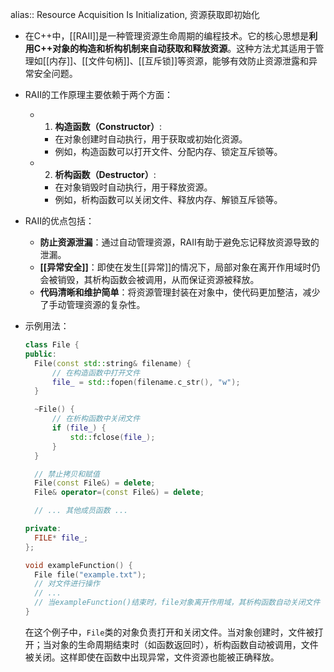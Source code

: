 alias:: Resource Acquisition Is Initialization, 资源获取即初始化

- 在C++中，[[RAII]]是一种管理资源生命周期的编程技术。它的核心思想是**利用C++对象的构造和析构机制来自动获取和释放资源**。这种方法尤其适用于管理如[[内存]]、[[文件句柄]]、[[互斥锁]]等资源，能够有效防止资源泄露和异常安全问题。
- RAII的工作原理主要依赖于两个方面：
	- 1. **构造函数（Constructor）**:
		- 在对象创建时自动执行，用于获取或初始化资源。
		- 例如，构造函数可以打开文件、分配内存、锁定互斥锁等。
	- 2. **析构函数（Destructor）**:
		- 在对象销毁时自动执行，用于释放资源。
		- 例如，析构函数可以关闭文件、释放内存、解锁互斥锁等。
- RAII的优点包括：
	- **防止资源泄漏**：通过自动管理资源，RAII有助于避免忘记释放资源导致的泄漏。
	- **[[异常安全]]**：即使在发生[[异常]]的情况下，局部对象在离开作用域时仍会被销毁，其析构函数会被调用，从而保证资源被释放。
	- **代码清晰和维护简单**：将资源管理封装在对象中，使代码更加整洁，减少了手动管理资源的复杂性。
- 示例用法：
  ```cpp
  class File {
  public:
    File(const std::string& filename) {
        // 在构造函数中打开文件
        file_ = std::fopen(filename.c_str(), "w");
    }
  
    ~File() {
        // 在析构函数中关闭文件
        if (file_) {
            std::fclose(file_);
        }
    }
  
    // 禁止拷贝和赋值
    File(const File&) = delete;
    File& operator=(const File&) = delete;
  
    // ... 其他成员函数 ...
  
  private:
    FILE* file_;
  };
  
  void exampleFunction() {
    File file("example.txt");
    // 对文件进行操作
    // ...
    // 当exampleFunction()结束时，file对象离开作用域，其析构函数自动关闭文件
  }
  ```
  
  在这个例子中，`File`类的对象负责打开和关闭文件。当对象创建时，文件被打开；当对象的生命周期结束时（如函数返回时），析构函数自动被调用，文件被关闭。这样即使在函数中出现异常，文件资源也能被正确释放。